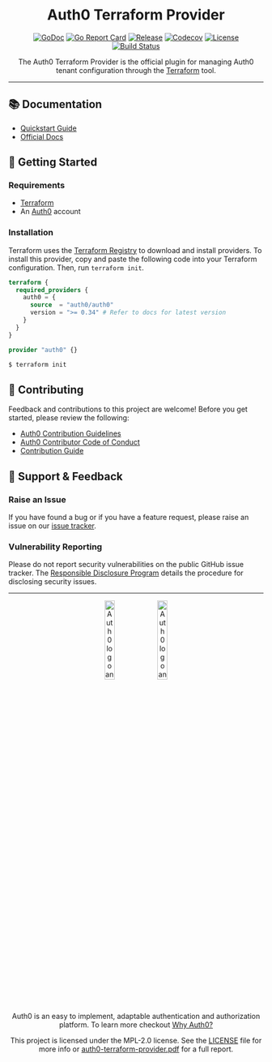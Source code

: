 <h1 align="center">Auth0 Terraform Provider</h1>

<div align="center">

[![GoDoc](https://pkg.go.dev/badge/github.com/auth0/terraform-provider-auth0.svg)](https://pkg.go.dev/github.com/auth0/terraform-provider-auth0)
[![Go Report Card](https://goreportcard.com/badge/github.com/auth0/terraform-provider-auth0?style=flat-square)](https://goreportcard.com/report/github.com/auth0/terraform-provider-auth0)
[![Release](https://img.shields.io/github/v/release/auth0/terraform-provider-auth0?logo=terraform&include_prereleases&style=flat-square)](https://github.com/auth0/terraform-provider-auth0/releases)
[![Codecov](https://img.shields.io/codecov/c/github/auth0/terraform-provider-auth0?logo=codecov&style=flat-square)](https://codecov.io/gh/auth0/terraform-provider-auth0)
[![License](https://img.shields.io/github/license/auth0/terraform-provider-auth0.svg?logo=fossa&style=flat-square)](https://github.com/auth0/terraform-provider-auth0/blob/main/LICENSE)
[![Build Status](https://img.shields.io/github/workflow/status/auth0/terraform-provider-auth0/Main%20Workflow/main?logo=github&style=flat-square)](https://github.com/auth0/terraform-provider-auth0/actions?query=branch%3Amain)

The Auth0 Terraform Provider is the official plugin for managing Auth0 tenant configuration through the
[Terraform](https://www.terraform.io/) tool.

</div>

---

## 📚 Documentation

- [Quickstart Guide](./docs/guides/quickstart.md)
- [Official Docs](https://registry.terraform.io/providers/auth0/auth0/latest/docs)

## 🎻 Getting Started

### Requirements

- [Terraform](https://www.terraform.io/downloads)
- An [Auth0](https://auth0.com) account

### Installation

Terraform uses the [Terraform Registry](https://registry.terraform.io/) to download and install providers. To install
this provider, copy and paste the following code into your Terraform configuration. Then, run `terraform init`.

```terraform
terraform {
  required_providers {
    auth0 = {
      source  = "auth0/auth0"
      version = ">= 0.34" # Refer to docs for latest version
    }
  }
}

provider "auth0" {}
```

```sh
$ terraform init
```

## 👋 Contributing

Feedback and contributions to this project are welcome! Before you get started, please review the following:

- [Auth0 Contribution Guidelines](https://github.com/auth0/open-source-template/blob/master/GENERAL-CONTRIBUTING.md)
- [Auth0 Contributor Code of Conduct](https://github.com/auth0/open-source-template/blob/master/CODE-OF-CONDUCT.md)
- [Contribution Guide](CONTRIBUTING.md)

## 🙇 Support & Feedback

### Raise an Issue

If you have found a bug or if you have a feature request, please raise an issue on our
[issue tracker](https://github.com/auth0/terraform-provider-auth0/issues).

### Vulnerability Reporting

Please do not report security vulnerabilities on the public GitHub issue tracker.
The [Responsible Disclosure Program](https://auth0.com/whitehat) details the procedure for disclosing security issues.


---

<div align="center">

<img alt="Auth0 logo and word-mark in black on transparent background" src="https://user-images.githubusercontent.com/28300158/183676042-b9d92893-8fff-408f-9a36-63e77b14be30.png#gh-light-mode-only"  width="20%" height="20%">

<img alt="Auth0 logo and word-mark in white on transparent background" src="https://user-images.githubusercontent.com/28300158/183676141-bea463f9-af82-40ce-b18c-3a1030183d58.png#gh-dark-mode-only"  width="20%" height="20%">

</div>

<br/>

<div align="center">

Auth0 is an easy to implement, adaptable authentication and authorization platform. To learn more checkout
[Why Auth0?](https://auth0.com/why-auth0)

This project is licensed under the MPL-2.0 license. See the [LICENSE](LICENSE) file for more info or
[auth0-terraform-provider.pdf](https://www.okta.com/sites/default/files/2022-03/auth0-terraform-provider.pdf) for a full
report.

</div>
